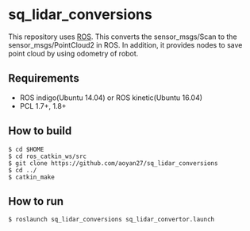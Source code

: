 # sq\_lidar\_conversions

 This repository uses [ROS](http://wiki.ros.org/). This converts the sensor\_msgs/Scan to the sensor\_msgs/PointCloud2 in ROS. In addition, it provides nodes to save point cloud by using odometry of robot.

## Requirements
- ROS indigo(Ubuntu 14.04) or ROS kinetic(Ubuntu 16.04)
- PCL 1.7+, 1.8+

## How to build
```
$ cd $HOME
$ cd ros_catkin_ws/src
$ git clone https://github.com/aoyan27/sq_lidar_conversions
$ cd ../
$ catkin_make
```

## How to run 
```
$ roslaunch sq_lidar_conversions sq_lidar_convertor.launch
```
